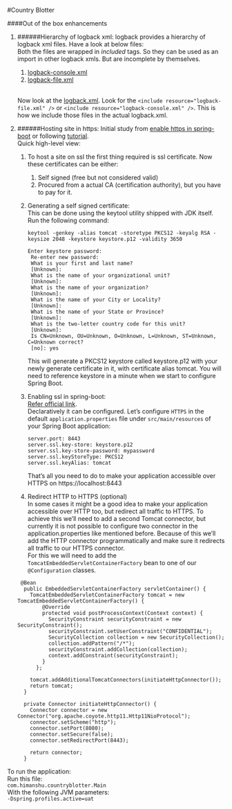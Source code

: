 #Country Blotter

####Out of the box enhancements
1. ######Hierarchy of logback xml:
   logback provides a hierarchy of logback xml files. Have a look at below files:
   \
   Both the files are wrapped in <i>included</i> tags. So they can be used as an import in other logback xmls. But are incomplete by themselves.
   1. [logback-console.xml](src/main/resources/logback-console.xml)
   1. [logback-file.xml](src/main/resources/logback-file.xml)
      
   \
   Now look at the [logback.xml](src/main/resources/logback.xml).
   Look for the `<include resource="logback-file.xml" />` or `<include resource="logback-console.xml" />`. This is how we include those files in the actual logback.xml.

1.  ######Hosting site in https:
    Initial study from [enable https in spring-boot](https://drissamri.be/blog/java/enable-https-in-spring-boot/) or following [tutorial](https://www.baeldung.com/spring-boot-https-self-signed-certificate).
    \
    Quick high-level view:
    1. To host a site on ssl the first thing required is ssl certificate. Now these certificates can be either:
       1. Self signed (free but not considered valid)
       1. Procured from a actual CA (certification authority), but you have to pay for it.
       
    1. Generating a self signed certificate:
       \
       This can be done using the keytool utility shipped with JDK itself. Run the following command:
       ````
       keytool -genkey -alias tomcat -storetype PKCS12 -keyalg RSA -keysize 2048 -keystore keystore.p12 -validity 3650
       
       Enter keystore password:
        Re-enter new password:
        What is your first and last name?
        [Unknown]:
        What is the name of your organizational unit?
        [Unknown]:
        What is the name of your organization?
        [Unknown]:
        What is the name of your City or Locality?
        [Unknown]:
        What is the name of your State or Province?
        [Unknown]:
        What is the two-letter country code for this unit?
        [Unknown]:
        Is CN=Unknown, OU=Unknown, O=Unknown, L=Unknown, ST=Unknown, C=Unknown correct?
        [no]: yes
       ````
       This will generate a PKCS12 keystore called keystore.p12 with your newly generate certificate in it, with certificate alias tomcat. You will need to reference keystore in a minute when we start to configure Spring Boot.
       
     1. Enabling ssl in spring-boot:
         \
         [Refer official link](https://docs.spring.io/spring-boot/docs/current-SNAPSHOT/reference/htmlsingle/#howto-configure-ssl).
         \
         Declaratively it can be configured.
         Let’s configure `HTTPS` in the default `application.properties` file under `src/main/resources` of your Spring Boot application:
         ````
         server.port: 8443
         server.ssl.key-store: keystore.p12
         server.ssl.key-store-password: mypassword
         server.ssl.keyStoreType: PKCS12
         server.ssl.keyAlias: tomcat
         ````
         That’s all you need to do to make your application accessible over HTTPS on https://localhost:8443
     
     1. Redirect HTTP to HTTPS (optional)
     \
     In some cases it might be a good idea to make your application accessible over HTTP too, but redirect all traffic to HTTPS. To achieve this we’ll need to add a second Tomcat connector, but currently it is not possible to configure two connector in the application.properties like mentioned before. Because of this we’ll add the HTTP connector programmatically and make sure it redirects all traffic to our HTTPS connector.
     \
     For this we will need to add the `TomcatEmbeddedServletContainerFactory` bean to one of our `@Configuration` classes.
     ````
      @Bean
       public EmbeddedServletContainerFactory servletContainer() {
         TomcatEmbeddedServletContainerFactory tomcat = new TomcatEmbeddedServletContainerFactory() {
             @Override
             protected void postProcessContext(Context context) {
               SecurityConstraint securityConstraint = new SecurityConstraint();
               securityConstraint.setUserConstraint("CONFIDENTIAL");
               SecurityCollection collection = new SecurityCollection();
               collection.addPattern("/*");
               securityConstraint.addCollection(collection);
               context.addConstraint(securityConstraint);
             }
           };
         
         tomcat.addAdditionalTomcatConnectors(initiateHttpConnector());
         return tomcat;
       }
       
       private Connector initiateHttpConnector() {
         Connector connector = new Connector("org.apache.coyote.http11.Http11NioProtocol");
         connector.setScheme("http");
         connector.setPort(8080);
         connector.setSecure(false);
         connector.setRedirectPort(8443);
         
         return connector;
       }
     ````

To run the application:
\
Run this file:
\
`com.himanshu.countryblotter.Main`
\
With the following JVM parameters: 
\
`-Dspring.profiles.active=uat` 

